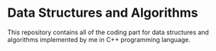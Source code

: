 # Data Structures and Algorithms 

This repository contains all of the coding part for data structures and algorithms implemented by me in C++ programming language.